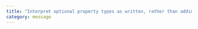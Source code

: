 ```yaml
---
title: "Interpret optional property types as written, rather than adding 'undefined'."
category: message
---
```

